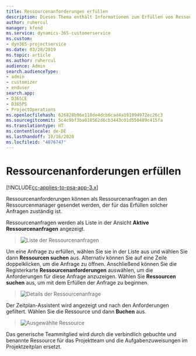 ```yaml
---
title: Ressourcenanforderungen erfüllen
description: Dieses Thema enthält Informationen zum Erfüllen von Ressourcenanforderungen.
author: ruhercul
manager: kfend
ms.service: dynamics-365-customerservice
ms.custom:
- dyn365-projectservice
ms.date: 03/28/2019
ms.topic: article
ms.author: ruhercul
audience: Admin
search.audienceType:
- admin
- customizer
- enduser
search.app:
- D365CE
- D365PS
- ProjectOperations
ms.openlocfilehash: 626828b96e110de4dcb6cad4a191994972ec26c3
ms.sourcegitcommit: 5c4c9bf3ba018562d6cb3443c01d550489c415fa
ms.translationtype: HT
ms.contentlocale: de-DE
ms.lasthandoff: 10/16/2020
ms.locfileid: "4076747"
---
```

# <a name="fulfilling-resource-requests"></a>Ressourcenanforderungen erfüllen

[!INCLUDE[cc-applies-to-psa-app-3.x](../includes/cc-applies-to-psa-app-3x.md)]

Ressourcenanforderungen können als Ressourcenanfragen an den Ressourcenmanager gesendet werden, der für das Erfüllen solcher Anfragen zuständig ist.

Ressourcenanfragen werden als Liste in der Ansicht **Aktive Ressourcenanfragen** angezeigt.

> ![Liste der Ressourcenanfragen](media/Resource-Management-image59.png)

Um eine Anfrage zu erfüllen, wählen Sie sie in der Liste aus und wählen Sie dann **Ressourcen suchen** aus. Alternativ können Sie auf eine Zeile doppelklicken, um die Anfrage zu öffnen. Anschließend können Sie die Registerkarte **Ressourcenanforderungen** auswählen, um die Anforderungen für diese Anfrage anzuzeigen. Wählen Sie **Ressourcen suchen** aus, um mit dem Erfüllen der Anfrage zu beginnen.

> ![Details der Ressourcenanfrage](media/Resource-Management-image60.png)

Der Zeitplan-Assistent wird angezeigt und nach den Anforderungen gefiltert. Wählen Sie die Ressource und dann **Buchen** aus.

> ![Ausgewählte Ressource](media/Resource-Management-image61.png)

Das generische Teammitglied wird durch die verbindlich gebuchte und benannte Ressource für das Projektteam und die Aufgabenzuweisungen im Projektzeitplan ersetzt.
